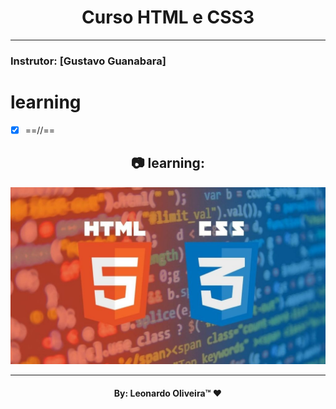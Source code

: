 <h1 align="center">
    Curso HTML e CSS3
    </h1>
  

_________
### Instrutor: [Gustavo Guanabara]

# learning
- [x] ==//==



<h2 align="center"> 📷 learning:</h2>
<p align="center">
<img width="600" src="HTML5-e-CSS3.jpg">
</p>

_________
<h4 align="center"> <strong>By: Leonardo Oliveira™</strong> ❤ </h4>
